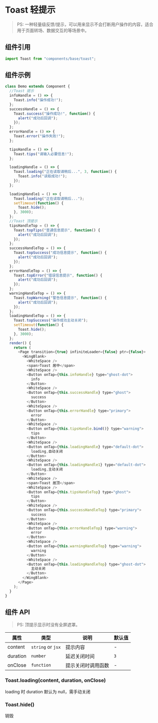 # Toast 轻提示

> PS: 一种轻量级反馈/提示，可以用来显示不会打断用户操作的内容，适合用于页面转场、数据交互的等场景中。

## 组件引用

```js
import Toast from "components/base/toast";
```

## 组件示例

<!--DemoStart-->

```js
class Demo extends Component {
  //Toast 提示
  infoHandle = () => {
    Toast.info("操作成功!");
  };
  successHandle = () => {
    Toast.success("操作成功!", function() {
      alert("成功后回调");
    });
  };
  errorHandle = () => {
    Toast.error("操作失败!");
  };

  tipsHandle = () => {
    Toast.tips("请输入必要信息!");
  };

  loadingHandle = () => {
    Toast.loading("正在读取请稍后...", 3, function() {
      Toast.info("读取成功!");
    });
  };

  loadingHandle1 = () => {
    Toast.loading("正在读取请稍后...");
    setTimeout(function() {
      Toast.hide();
    }, 3000);
  };
  //Toast 顶提示
  tipsHandleTop = () => {
    Toast.topTips("普通信息提示", function() {
      alert("成功后回调");
    });
  };
  successHandleTop = () => {
    Toast.topSuccess("成功信息提示", function() {
      alert("成功后回调");
    });
  };
  errorHandleTop = () => {
    Toast.topError("错误信息提示", function() {
      alert("成功后回调");
    });
  };
  warningHandleTop = () => {
    Toast.topWarning("警告信息提示", function() {
      alert("成功后回调");
    });
  };
  loadingHandleTop = () => {
    Toast.topSuccess("操作成功主动关闭");
    setTimeout(function() {
      Toast.hide();
    }, 3000);
  };
  render() {
    return (
      <Page transition={true} infiniteLoader={false} ptr={false}>
        <WingBlank>
          <WhiteSpace />
          <span>Toast 居中</span>
          <WhiteSpace />
          <Button onTap={this.infoHandle} type="ghost-dot">
            info
          </Button>
          <WhiteSpace />
          <Button onTap={this.successHandle} type="ghost">
            success
          </Button>
          <WhiteSpace />
          <Button onTap={this.errorHandle} type="primary">
            error
          </Button>
          <WhiteSpace />
          <Button onTap={this.tipsHandle.bind()} type="warning">
            tips
          </Button>
          <WhiteSpace />
          <Button onTap={this.loadingHandle} type="default-dot">
            loading,自动关闭
          </Button>
          <WhiteSpace />
          <Button onTap={this.loadingHandle1} type="default-dot">
            loading,主动关闭
          </Button>
          <WhiteSpace />
          <span>Toast 居顶</span>
          <WhiteSpace />
          <Button onTap={this.tipsHandleTop} type="ghost">
            tips
          </Button>
          <WhiteSpace />
          <Button onTap={this.successHandleTop} type="primary">
            success
          </Button>
          <WhiteSpace />
          <Button onTap={this.errorHandleTop} type="warning">
            error
          </Button>
          <WhiteSpace />
          <Button onTap={this.warningHandleTop} type="warning">
            warning
          </Button>
          <WhiteSpace />
          <Button onTap={this.loadingHandleTop} type="ghost-dot">
            主动关闭
          </Button>
        </WingBlank>
      </Page>
    );
  }
}
```

<!--End-->

## 组件 API

> PS: 顶提示显示时没有全屏遮罩。

| 属性     | 类型              | 说明               | 默认值 |
| -------- | ----------------- | ------------------ | ------ |
| content  | `string` or `jsx` | 提示内容           | -      |
| duration | `number`          | 延迟关闭时间       | `3`    |
| onClose  | `function`        | 提示关闭时调用函数 | -      |

### Toast.loading(content, duration, onClose)

loading 时 duration 默认为 null，需手动关闭

### Toast.hide()

销毁
